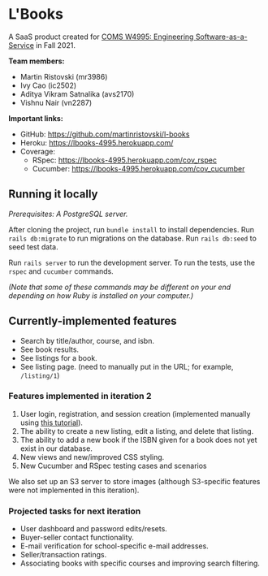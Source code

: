 # L'Books

A SaaS product created for [COMS W4995: Engineering Software-as-a-Service](http://www.cs.columbia.edu/~junfeng/21fa-w4995/) in Fall 2021.

**Team members:**
- Martin Ristovski (mr3986)
- Ivy Cao (ic2502)
- Aditya Vikram Satnalika (avs2170)
- Vishnu Nair (vn2287)

**Important links:**
* GitHub: https://github.com/martinristovski/l-books
* Heroku: https://lbooks-4995.herokuapp.com/
* Coverage:
  * RSpec: https://lbooks-4995.herokuapp.com/cov_rspec
  * Cucumber: https://lbooks-4995.herokuapp.com/cov_cucumber

## Running it locally

_Prerequisites: A PostgreSQL server._

After cloning the project, run `bundle install` to install dependencies.
Run `rails db:migrate` to run migrations on the database. Run `rails db:seed`
to seed test data.

Run `rails server` to run the development server.  To run the tests, 
use the `rspec` and `cucumber` commands. 

_(Note that some of these commands may be different on your end depending 
on how Ruby is installed on your computer.)_

## Currently-implemented features

* Search by title/author, course, and isbn.
* See book results.
* See listings for a book.
* See listing page. (need to manually put in the URL; for example, `/listing/1`)

### Features implemented in iteration 2

1. User login, registration, and session creation (implemented manually using [this tutorial]([https://www.section.io/engineering-education/how-to-setup-user-authentication-from-scratch-with-rails-6/](https://www.section.io/engineering-education/how-to-setup-user-authentication-from-scratch-with-rails-6/))).
2. The ability to create a new listing, edit a listing, and delete that listing.
3. The ability to add a new book if the ISBN given for a book does not yet exist in our database.
4. New views and new/improved CSS styling.
5. New Cucumber and RSpec testing cases and scenarios

We also set up an S3 server to store images (although S3-specific features 
were not implemented in this iteration).

### Projected tasks for next iteration

- User dashboard and password edits/resets.
- Buyer-seller contact functionality.
- E-mail verification for school-specific e-mail addresses.
- Seller/transaction ratings.
- Associating books with specific courses and improving search filtering.